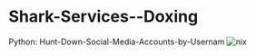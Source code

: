 # Shark-Services--Doxing
Python: Hunt-Down-Social-Media-Accounts-by-Usernam
![nix](https://user-images.githubusercontent.com/111201336/206576732-48f6e5b0-8418-417f-86c9-dc7030414cae.png)
